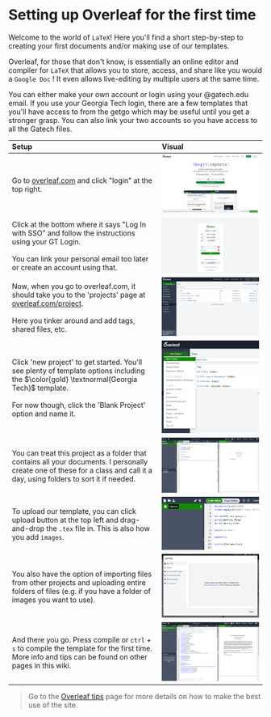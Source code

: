 # Setting up Overleaf for the first time
Welcome to the world of `LaTeX`! Here you'll find a short step-by-step to creating your first documents and/or making use of our templates.

Overleaf, for those that don't know, is essentially an online editor and compiler for `LaTeX` that allows you to store, access, and share like you would a `Google Doc` ! It even allows live-editing by multiple users at the same time.

You can either make your own account or login using your @gatech.edu email. If you use your Georgia Tech login, there are a few templates that you'll have access to from the getgo which may be useful until you get a stronger grasp. You can also link your two accounts so you have access to all the Gatech files.





Setup            |  Visual
:-------------------------|:-------------------------
Go to [overleaf.com](overleaf.com) and click "login" at the top right. | ![alt text](image.png?raw=true) 
Click at the bottom where it says "Log In with SSO" and follow the instructions using your GT Login. </br></br>You can link your personal email too later or create an account using that. | ![alt text](image-1.png?raw=true)
Now, when you go to overleaf.com, it should take you to the 'projects' page at [overleaf.com/project](overleaf.com/project). </br></br> Here you tinker around and add tags, shared files, etc. | ![alt text](image-2.png?raw=true) 
Click 'new project' to get started. You'll see plenty of template options including the $\color{gold} \textnormal{Georgia Tech}$ template. </br></br> For now though, click the 'Blank Project' option and name it. | ![alt text](image-3.png?raw=true)
You can treat this project as a folder that contains all your documents. I personally create one of these for a class and call it a day, using folders to sort it if needed. | ![alt text](image-4.png?raw=true)
To upload our template, you can click upload button at the top left and drag-and-drop the `.tex` file in. This is also how you add `images`. | ![alt text](image-5.png?raw=true)
You also have the option of importing files from other projects and uploading entire folders of files (e.g. if you have a folder of images you want to use). | ![alt text](image-6.png?raw=true)
And there you go. Press compile or `ctrl` + `s` to compile the template for the first time. More info and tips can be found on other pages in this wiki. | ![alt text](image-7.png?raw=true)

> Go to the [Overleaf tips](overleaf%20tips.md) page for more details on how to make the best use of the site.

